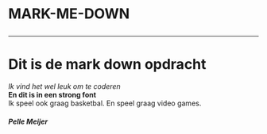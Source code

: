 # MARK-ME-DOWN<hr>
<h1>Dit is de mark down opdracht</h1>
<i> Ik vind het wel leuk om te coderen</i><br>
<strong>En dit is in een strong font</strong><br>
Ik speel ook graag basketbal.
En speel graag video games.
<h5>Pelle Meijer</h5>

